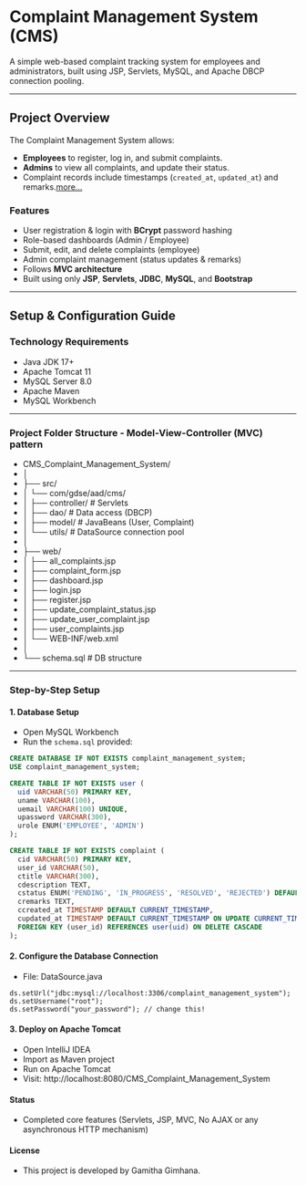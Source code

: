#  Complaint Management System (CMS)

A simple web-based complaint tracking system for employees and administrators, built using JSP, Servlets, MySQL, and Apache DBCP connection pooling.

---

##  Project Overview

The Complaint Management System allows:
-  **Employees** to register, log in, and submit complaints.
-  **Admins** to view all complaints, and update their status.
- ️Complaint records include timestamps (`created_at`, `updated_at`) and remarks.[more...](https://www.geeksforgeeks.org/mysql/datetime-vs-timestamp-data-type-in-mysql/#:~:text=Understanding%20TIMESTAMP)

###  Features
- User registration & login with **BCrypt** password hashing
- Role-based dashboards (Admin / Employee)
- Submit, edit, and delete complaints (employee)
- Admin complaint management (status updates & remarks)
- Follows **MVC architecture**
- Built using only **JSP**, **Servlets**, **JDBC**, **MySQL**, and **Bootstrap**

---

##  Setup & Configuration Guide

###  Technology Requirements

- Java JDK 17+
- Apache Tomcat 11
- MySQL Server 8.0
- Apache Maven 
- MySQL Workbench 

---

###  Project Folder Structure - Model-View-Controller (MVC) pattern

- CMS_Complaint_Management_System/
- │
- ├── src/
- │ └── com/gdse/aad/cms/
- │ ├── controller/ # Servlets
- │ ├── dao/ # Data access (DBCP)
- │ ├── model/ # JavaBeans (User, Complaint)
- │ └── utils/ # DataSource connection pool
- │
- ├── web/
- │ ├── all_complaints.jsp
- │ ├── complaint_form.jsp
- │ ├── dashboard.jsp
- │ ├── login.jsp
- │ ├── register.jsp
- │ ├── update_complaint_status.jsp
- │ ├── update_user_complaint.jsp
- │ ├── user_complaints.jsp
- │ └── WEB-INF/web.xml
- │
- └── schema.sql # DB structure

---

###  Step-by-Step Setup

#### 1.  Database Setup

- Open MySQL Workbench
- Run the `schema.sql` provided:

```sql
CREATE DATABASE IF NOT EXISTS complaint_management_system;
USE complaint_management_system;

CREATE TABLE IF NOT EXISTS user (
  uid VARCHAR(50) PRIMARY KEY,
  uname VARCHAR(100),
  uemail VARCHAR(100) UNIQUE,
  upassword VARCHAR(300),
  urole ENUM('EMPLOYEE', 'ADMIN')
);

CREATE TABLE IF NOT EXISTS complaint (
  cid VARCHAR(50) PRIMARY KEY,
  user_id VARCHAR(50),
  ctitle VARCHAR(300),
  cdescription TEXT,
  cstatus ENUM('PENDING', 'IN_PROGRESS', 'RESOLVED', 'REJECTED') DEFAULT 'PENDING',
  cremarks TEXT,
  ccreated_at TIMESTAMP DEFAULT CURRENT_TIMESTAMP,
  cupdated_at TIMESTAMP DEFAULT CURRENT_TIMESTAMP ON UPDATE CURRENT_TIMESTAMP,
  FOREIGN KEY (user_id) REFERENCES user(uid) ON DELETE CASCADE
);
```

#### 2.  Configure the Database Connection

- File: DataSource.java

```
ds.setUrl("jdbc:mysql://localhost:3306/complaint_management_system");
ds.setUsername("root");
ds.setPassword("your_password"); // change this!
```

#### 3.  Deploy on Apache Tomcat

- Open IntelliJ IDEA
- Import as Maven project
- Run on Apache Tomcat
- Visit: http://localhost:8080/CMS_Complaint_Management_System

####  Status

-  Completed core features (Servlets, JSP, MVC, No AJAX or any asynchronous HTTP mechanism)

####  License

- This project is developed by Gamitha Gimhana.
